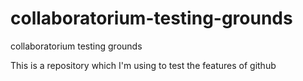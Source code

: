 # collaboratorium-testing-grounds
collaboratorium testing grounds


This is a repository which I'm using to test the features of github
